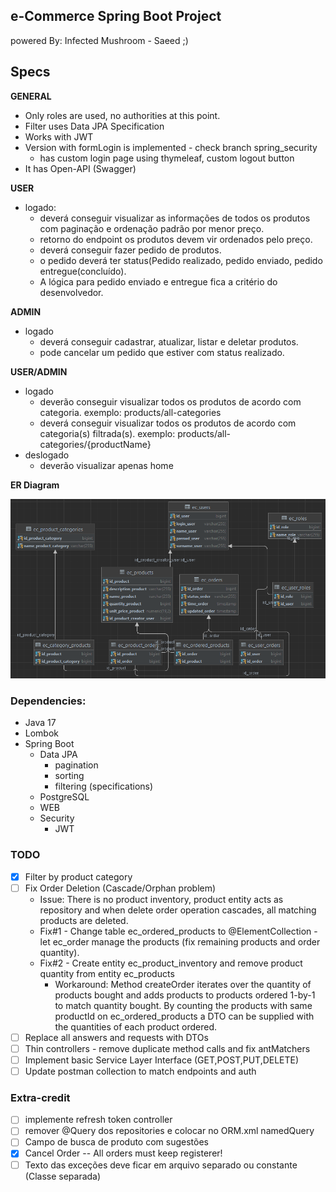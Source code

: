 ## e-Commerce Spring Boot Project

powered By: Infected Mushroom - Saeed ;)

## Specs
**GENERAL**
  - Only roles are used, no authorities at this point.
  - Filter uses Data JPA Specification
  - Works with JWT
  - Version with formLogin is implemented - check branch spring_security
    - has custom login page using thymeleaf, custom logout button
  - It has Open-API (Swagger)
     

**USER**

- logado:
  - deverá conseguir visualizar as informações de todos os produtos com paginação e ordenação padrão por menor preço.
  - retorno do endpoint os produtos devem vir ordenados pelo preço.
  - deverá conseguir fazer pedido de produtos.
  - o pedido deverá ter status(Pedido realizado, pedido enviado, pedido entregue(concluído).
  - A lógica para pedido enviado e entregue fica a critério do desenvolvedor.
  
**ADMIN**
- logado
  - deverá conseguir cadastrar, atualizar, listar e deletar produtos.
  - pode cancelar um pedido que estiver com status realizado.


**USER/ADMIN**
- logado 
  - deverão conseguir visualizar todos os produtos de acordo com categoria. exemplo: products/all-categories
  - deverá conseguir visualizar todos os produtos de acordo com categoria(s) filtrada(s). exemplo: products/all-categories/{productName}
- deslogado
  - deverão visualizar apenas home

**ER Diagram**

![ERD](src/main/resources/static/ERD.webp?raw=true "ERD")

### Dependencies:
- Java 17
- Lombok
- Spring Boot
  - Data JPA
    - pagination
    - sorting
    - filtering (specifications)
  - PostgreSQL
  - WEB
  - Security
    - JWT

### TODO
- [x] Filter by product category
- [ ] Fix Order Deletion (Cascade/Orphan problem)
  - Issue: There is no product inventory, product entity acts as repository and when delete order operation cascades, all matching products are deleted.
  - Fix#1 - Change table ec_ordered_products to @ElementCollection - let ec_order manage the products (fix remaining products and order quantity).
  - Fix#2 - Create entity ec_product_inventory and remove product quantity from entity ec_products
    - Workaround: Method createOrder iterates over the quantity of products bought and adds products to products ordered 1-by-1 to match quantity bought. By counting the products with same productId on ec_ordered_products a DTO can be supplied with the quantities of each product ordered.
- [ ] Replace all answers and requests with DTOs
- [ ] Thin controllers - remove duplicate method calls and fix antMatchers
- [ ] Implement basic Service Layer Interface (GET,POST,PUT,DELETE)
- [ ] Update postman collection to match endpoints and auth

### Extra-credit
- [ ] implemente refresh token controller
- [ ] remover @Query dos repositories e colocar no ORM.xml namedQuery    
- [ ] Campo de busca de produto com sugestões
- [x] Cancel Order -- All orders must keep registerer!
- [ ] Texto das exceções deve ficar em arquivo separado ou constante (Classe separada)
